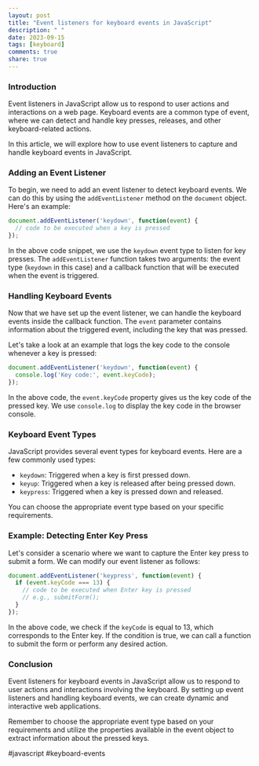 ```yaml
---
layout: post
title: "Event listeners for keyboard events in JavaScript"
description: " "
date: 2023-09-15
tags: [keyboard]
comments: true
share: true
---
```


### Introduction

Event listeners in JavaScript allow us to respond to user actions and interactions on a web page. Keyboard events are a common type of event, where we can detect and handle key presses, releases, and other keyboard-related actions.

In this article, we will explore how to use event listeners to capture and handle keyboard events in JavaScript.

### Adding an Event Listener

To begin, we need to add an event listener to detect keyboard events. We can do this by using the `addEventListener` method on the `document` object. Here's an example:

```javascript
document.addEventListener('keydown', function(event) {
  // code to be executed when a key is pressed
});
```

In the above code snippet, we use the `keydown` event type to listen for key presses. The `addEventListener` function takes two arguments: the event type (`keydown` in this case) and a callback function that will be executed when the event is triggered.

### Handling Keyboard Events

Now that we have set up the event listener, we can handle the keyboard events inside the callback function. The `event` parameter contains information about the triggered event, including the key that was pressed.

Let's take a look at an example that logs the key code to the console whenever a key is pressed:

```javascript
document.addEventListener('keydown', function(event) {
  console.log('Key code:', event.keyCode);
});
```

In the above code, the `event.keyCode` property gives us the key code of the pressed key. We use `console.log` to display the key code in the browser console.

### Keyboard Event Types

JavaScript provides several event types for keyboard events. Here are a few commonly used types:

- `keydown`: Triggered when a key is first pressed down.
- `keyup`: Triggered when a key is released after being pressed down.
- `keypress`: Triggered when a key is pressed down and released.

You can choose the appropriate event type based on your specific requirements.

### Example: Detecting Enter Key Press

Let's consider a scenario where we want to capture the Enter key press to submit a form. We can modify our event listener as follows:

```javascript
document.addEventListener('keypress', function(event) {
  if (event.keyCode === 13) {
    // code to be executed when Enter key is pressed
    // e.g., submitForm();
  }
});
```

In the above code, we check if the `keyCode` is equal to 13, which corresponds to the Enter key. If the condition is true, we can call a function to submit the form or perform any desired action.

### Conclusion

Event listeners for keyboard events in JavaScript allow us to respond to user actions and interactions involving the keyboard. By setting up event listeners and handling keyboard events, we can create dynamic and interactive web applications.

Remember to choose the appropriate event type based on your requirements and utilize the properties available in the event object to extract information about the pressed keys.

#javascript #keyboard-events